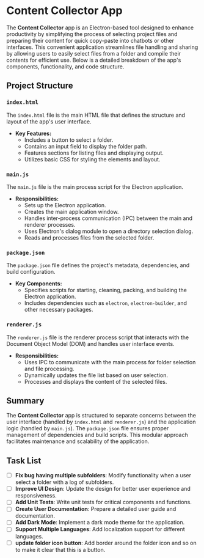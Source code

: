 # Content Collector App

The **Content Collector** app is an Electron-based tool designed to enhance productivity by simplifying the process of selecting project files and preparing their content for quick copy-paste into chatbots or other interfaces. This convenient application streamlines file handling and sharing by allowing users to easily select files from a folder and compile their contents for efficient use. Below is a detailed breakdown of the app's components, functionality, and code structure.

## Project Structure

### `index.html`

The `index.html` file is the main HTML file that defines the structure and layout of the app's user interface. 

- **Key Features:**
  - Includes a button to select a folder.
  - Contains an input field to display the folder path.
  - Features sections for listing files and displaying output.
  - Utilizes basic CSS for styling the elements and layout.

### `main.js`

The `main.js` file is the main process script for the Electron application.

- **Responsibilities:**
  - Sets up the Electron application.
  - Creates the main application window.
  - Handles inter-process communication (IPC) between the main and renderer processes.
  - Uses Electron's dialog module to open a directory selection dialog.
  - Reads and processes files from the selected folder.

### `package.json`

The `package.json` file defines the project's metadata, dependencies, and build configuration.

- **Key Components:**
  - Specifies scripts for starting, cleaning, packing, and building the Electron application.
  - Includes dependencies such as `electron`, `electron-builder`, and other necessary packages.

### `renderer.js`

The `renderer.js` file is the renderer process script that interacts with the Document Object Model (DOM) and handles user interface events.

- **Responsibilities:**
  - Uses IPC to communicate with the main process for folder selection and file processing.
  - Dynamically updates the file list based on user selection.
  - Processes and displays the content of the selected files.

## Summary

The **Content Collector** app is structured to separate concerns between the user interface (handled by `index.html` and `renderer.js`) and the application logic (handled by `main.js`). The `package.json` file ensures proper management of dependencies and build scripts. This modular approach facilitates maintenance and scalability of the application.

## Task List

- [ ] **Fix bug having multiple subfolders**: Modify functionality when a user select a folder with a log of subfolders.
- [ ] **Improve UI Design**: Update the design for better user experience and responsiveness.
- [ ] **Add Unit Tests**: Write unit tests for critical components and functions.
- [ ] **Create User Documentation**: Prepare a detailed user guide and documentation.
- [ ] **Add Dark Mode**: Implement a dark mode theme for the application.
- [ ] **Support Multiple Languages**: Add localization support for different languages.
- [ ] **update folder icon button**: Add border around the folder icon and so on to make it clear that this is a button.
